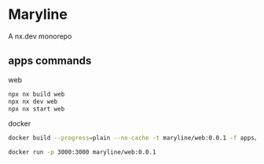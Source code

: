 # Maryline

A nx.dev monorepo

## apps commands 

web

```bash
npx nx build web
npx nx dev web
npx nx start web
```


docker

```bash
docker build --progress=plain --no-cache -t maryline/web:0.0.1 -f apps/web/Dockerfile .

docker run -p 3000:3000 maryline/web:0.0.1
```
